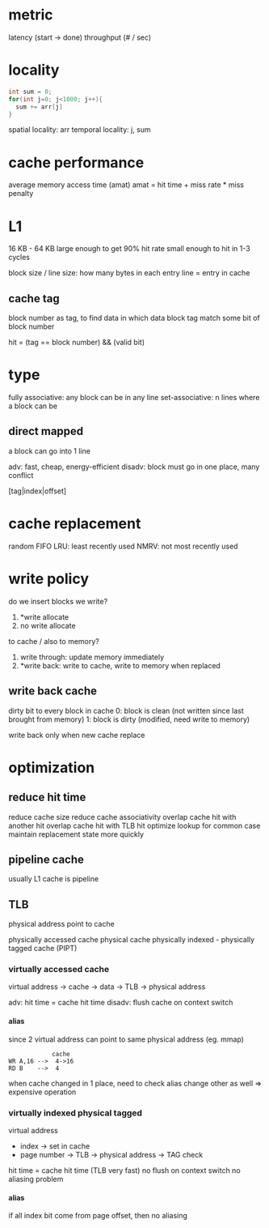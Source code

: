 # metric
latency (start -> done)
throughput (# / sec)

# locality
```c
int sum = 0;
for(int j=0; j<1000; j++){
  sum += arr[j]
}
```
spatial locality: arr
temporal locality: j, sum

# cache performance
average memory access time (amat)
amat = hit time + miss rate * miss penalty

# L1
16 KB - 64 KB
large enough to get 90% hit rate
small enough to hit in 1-3 cycles

block size / line size: how many bytes in each entry
line = entry in cache

## cache tag
block number as tag, to find data in which data block
tag match some bit of block number

hit = (tag == block number) && (valid bit)

# type
fully associative: any block can be in any line
set-associative: n lines where a block can be

## direct mapped
a block can go into 1 line

adv: fast, cheap, energy-efficient
disadv: block must go in one place, many conflict

[tag|index|offset]

# cache replacement
random 
FIFO
LRU: least recently used
  NMRV: not most recently used

# write policy
do we insert blocks we write?
1. *write allocate
2. no write allocate

to cache / also to memory?
1. write through: update memory immediately
2. *write back: write to cache, write to memory when replaced

## write back cache
dirty bit to every block in cache
0: block is clean (not written since last brought from memory)
1: block is dirty (modified, need write to memory)

write back only when new cache replace  

# optimization
## reduce hit time
reduce cache size
reduce cache associativity
overlap cache hit with another hit
overlap cache hit with TLB hit
optimize lookup for common case
maintain replacement state more quickly

## pipeline cache
usually L1 cache is pipeline


## TLB
physical address point to cache

physically accessed cache
physical cache
physically indexed - physically tagged cache (PIPT)

### virtually accessed cache
virtual address
  -> cache -> data
  -> TLB -> physical address

adv: hit time = cache hit time
disadv: flush cache on context switch

#### alias
since 2 virtual address can point to same physical address 
(eg. mmap)
```
            cache
WR A,16 -->  4->16
RD B    -->  4
```
when cache changed in 1 place, need to check alias change other as well
=> expensive operation


### virtually indexed physical tagged

virtual address
- index -> set in cache
- page number
  -> TLB -> physical address -> TAG check

hit time = cache hit time (TLB very fast)
no flush on context switch
no aliasing problem

#### alias
if all index bit come from page offset, then no aliasing















